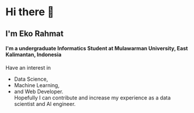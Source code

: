 <h1> Hi there 👋</h1>
<h2> I'm Eko Rahmat </h2>

<h4> I'm a undergraduate Informatics Student at Mulawarman University, East Kalimantan, Indonesia </h4>
<p> Have an interest in <ul> <li>Data Science,</li><li> Machine Learning,</li><li> and Web Developer.</li> Hopefully I can contribute and increase my experience as a data scientist and AI engineer. </p>

